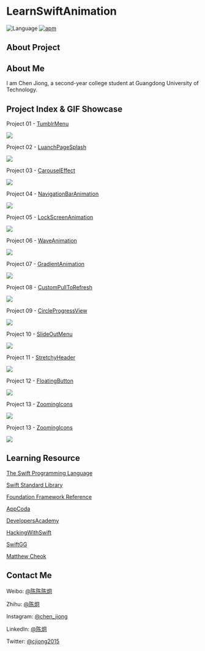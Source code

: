 # LearnSwiftAnimation

![Language](https://img.shields.io/badge/language-Swift-orange.svg) [![apm](https://img.shields.io/apm/l/vim-mode.svg?maxAge=2592000)]()

## About Project


## About Me

I am Chen Jiong, a second-year college student at Guangdong University of Technology.

## Project Index & GIF Showcase

Project 01 - [TumblrMenu](https://github.com/cjiong/LearnSwiftAnimation/tree/master/Project%2001%20-%20TumblrMenu)

![](https://github.com/cjiong/LearnSwiftAnimation/blob/master/Project%2001%20-%20TumblrMenu/TumblrMenu.gif)

Project 02 - [LuanchPageSplash](https://github.com/cjiong/LearnSwiftAnimation/tree/master/Project%2002%20-%20LuanchPageSplash)

![](https://github.com/cjiong/LearnSwiftAnimation/blob/master/Project%2002%20-%20LuanchPageSplash/LuanchPageSplash.gif)

Project 03 - [CarouselEffect](https://github.com/cjiong/LearnSwiftAnimation/tree/master/Project%2003%20-%20CarouselEffect)

![](https://github.com/cjiong/LearnSwiftAnimation/blob/master/Project%2003%20-%20CarouselEffect/CarouselEffect.gif)

Project 04 - [NavigationBarAnimation](https://github.com/cjiong/LearnSwiftAnimation/tree/master/Project%2004%20-%20NavigationBarAnimation)

![](https://github.com/cjiong/LearnSwiftAnimation/blob/master/Project%2004%20-%20NavigationBarAnimation/NavigationBarAnimation.gif)

Project 05 - [LockScreenAnimation](https://github.com/cjiong/LearnSwiftAnimation/tree/master/Project%2005%20-%20LockScreenAnimation)

![](https://github.com/cjiong/LearnSwiftAnimation/blob/master/Project%2005%20-%20LockScreenAnimation/LockScreenAnimation.gif)

Project 06 - [WaveAnimation](https://github.com/cjiong/LearnSwiftAnimation/tree/master/Project%2006%20-%20WaveAnimation)

![](https://github.com/cjiong/LearnSwiftAnimation/blob/master/Project%2006%20-%20WaveAnimation/WaveAnimation.gif)

Project 07 - [GradientAnimation](https://github.com/cjiong/LearnSwiftAnimation/tree/master/Project%2007%20-%20GradientAnimation)

![](https://github.com/cjiong/LearnSwiftAnimation/blob/master/Project%2007%20-%20GradientAnimation/GradientAnimation.gif)

Project 08 - [CustomPullToRefresh](https://github.com/cjiong/LearnSwiftAnimation/tree/master/Project%2008%20-%20CustomPullToRefresh)

![](https://github.com/cjiong/LearnSwiftAnimation/blob/master/Project%2008%20-%20CustomPullToRefresh/CustomPullToRefresh.gif)

Project 09 - [CircleProgressView](https://github.com/cjiong/LearnSwiftAnimation/tree/master/Project%2009%20-%20CircleProgressView)

![](https://github.com/cjiong/LearnSwiftAnimation/blob/master/Project%2009%20-%20CircleProgressView/CircleProgressView.gif)

Project 10 - [SlideOutMenu](https://github.com/cjiong/LearnSwiftAnimation/tree/master/Project%2010%20-%20SlideOutMenu)

![](https://github.com/cjiong/LearnSwiftAnimation/blob/master/Project%2010%20-%20SlideOutMenu/SlideOutMenu.gif)

Project 11 - [StretchyHeader](https://github.com/cjiong/LearnSwiftAnimation/tree/master/Project%2011%20-%20StretchyHeader)

![](https://github.com/cjiong/LearnSwiftAnimation/blob/master/Project%2011%20-%20StretchyHeader/StretchyHeader.gif)

Project 12 - [FloatingButton](https://github.com/cjiong/LearnSwiftAnimation/tree/master/Project%2012%20-%20FloatingButton)

![](https://github.com/cjiong/LearnSwiftAnimation/blob/master/Project%2012%20-%20FloatingButton/FloatingButton.gif)

Project 13 - [ZoomingIcons](https://github.com/cjiong/LearnSwiftAnimation/tree/master/Project%2013%20-%20ZoomingIcons)

![](https://github.com/cjiong/LearnSwiftAnimation/blob/master/Project%2013%20-%20ZoomingIcons/ZoomingIcons.gif)

Project 13 - [ZoomingIcons](https://github.com/cjiong/LearnSwiftAnimation/tree/master/Project%2013%20-%20ZoomingIcons)

![](https://github.com/cjiong/LearnSwiftAnimation/blob/master/Project%2013%20-%20ZoomingIcons/ZoomingIcons.gif)




## Learning Resource

[The Swift Programming Language](https://developer.apple.com/library/prerelease/content/documentation/Swift/Conceptual/Swift_Programming_Language/index.html)

[Swift Standard Library](https://developer.apple.com/reference/swift)

[Foundation Framework Reference](https://developer.apple.com/library/ios/documentation/Cocoa/Reference/Foundation/ObjC_classic/index.html#classes)

[AppCoda](http://www.appcoda.com/)

[DevelopersAcademy](http://developersacademy.io/blog/)

[HackingWithSwift](https://www.hackingwithswift.com/)

[SwiftGG](http://swift.gg)

[Matthew Cheok](http://blog.matthewcheok.com/)

## Contact Me

Weibo: [@陈陈陈炯](http://weibo.com/u/2415589437)

Zhihu: [@陈炯](https://www.zhihu.com/people/chen-jiong-52-35)

Instagram: [@chen_jiong](https://www.instagram.com/chen_jiong)

LinkedIn: [@陈炯](https://www.linkedin.com/in/%E7%82%AF-%E9%99%88-17a831b7)

Twitter: [@cjiong2015](https://twitter.com/cjiong2015)
## 

